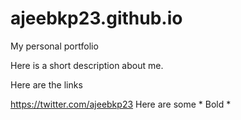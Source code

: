 # ajeebkp23.github.io
My personal portfolio

Here is a short description about me.

Here are the links

https://twitter.com/ajeebkp23
Here are some * Bold *
